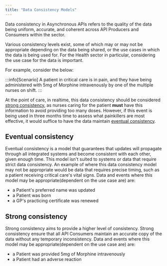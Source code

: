 ```yaml
---
title: "Data Consistency Models"
---
```


Data consistency in Asynchronous APIs refers to the quality of the data being uniform, accurate, and coherent across API Producers and Consumers within the sector.

Various consistency levels exist, some of which may or may not be appropriate depending on the data being shared, or the use cases in which the data is being used for. For the Health sector in particular, considering the use case for the data is important.

For example, consider the below:

:::info[Scenario]
A patient in critical care is in pain, and they have being administered with 5mg of Morphine intravenously by one of the multiple nurses on shift.
:::

At the point of care, in realtime, this data consistency should be considered [strong consistency](#strong-consistency), as nurses caring for the patient **must** have this information to avoid providing too many doses. However, if this event is being used in three months time to assess what painkillers are most effective, it would suffice to have the data maintain [eventual consistency](#eventual-consistency).

## Eventual consistency

Eventual consistency is a model that guarantees that updates will propagate through all integrated systems and become consistent with each other, given enough time. This model isn't suited to systems or data that require strict data consistency. An example of where this data consistency model may not be appropriate would be data that requires precise timing, such as a patient receiving critical care's vital signs. Data and events where this model may be appropriate(dependent on the use case are) are:

- a Patient's preferred name was updated
- a Patient was born
- a GP's practicing certificate was renewed

## Strong consistency

Strong consistency aims to provide a higher level of consistency. Strong consistency ensure that all API Consumers maintain an accurate copy of the data without any temporary inconsistency. Data and events where this model may be appropriate(dependent on the use case are) are:

- a Patient was provided 5mg of Morphine intravenously
- a Patient had an adverse reaction
